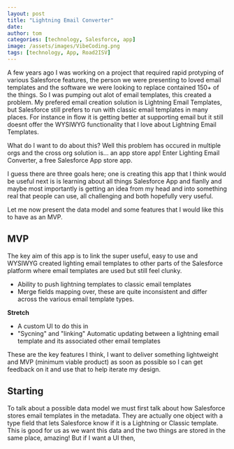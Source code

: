 ```yaml
---
layout: post
title: "Lightning Email Converter"
date: 
author: tom
categories: [technology, Salesforce, app]
image: /assets/images/VibeCoding.png
tags: [technology, App, Road2ISV]
---
```


A few years ago I was working on a project that required rapid protyping of various Salesforce features, the person we were presenting to loved email templates and the software we were looking to replace contained 150+ of the things. So I was pumping out alot of email templates, this created a problem. My prefered email creation solution is Lightning Email Templates, but Salesforce still prefers to run with classic email templates in many places. For instance in flow it is getting better at supporting email but it still doesnt offer the WYSIWYG functionality that I love about Lightning Email Templates. 

What do I want to do about this? Well this problem has occured in multiple orgs and the cross org solution is... an app store app! Enter Lighting Email Converter, a free Salesforce App store app.

I guess there are three goals here; one is creating this app that I think would be useful next is is learning about all things Salesforce App and fianlly and maybe most importantly is getting an idea from my head and into something real that people can use, all challenging and both hopefully very useful.

Let me now present the data model and some features that I would like this to have as an MVP.

## MVP
The key aim of this app is to link the super useful, easy to use and WYSIWYG created lighting email templates to other parts of the Salesforce platform where email templates are used but still feel clunky.
- Ability to push lightning templates to classic email templates
- Merge fields mapping over, these are quite inconsistent and differ across the various email template types.
  
**Stretch**
- A custom UI to do this in
- "Sycning" and "linking" Automatic updating between a lightning email template and its associated other email templates

These are the key features I think, I want to deliver something lightweight and MVP (minimum viable product) as soon as possible so I can get feedback on it and use that to help iterate my design.

## Starting 
To talk about a possible data model we must first talk about how Salesforce stores email templates in the metadata. They are actually one object with a type field that lets Salesforce know if it is a Lightning or Classic template. This is good for us as we want this data and the two things are stored in the same place, amazing! But if I want a UI then, 
